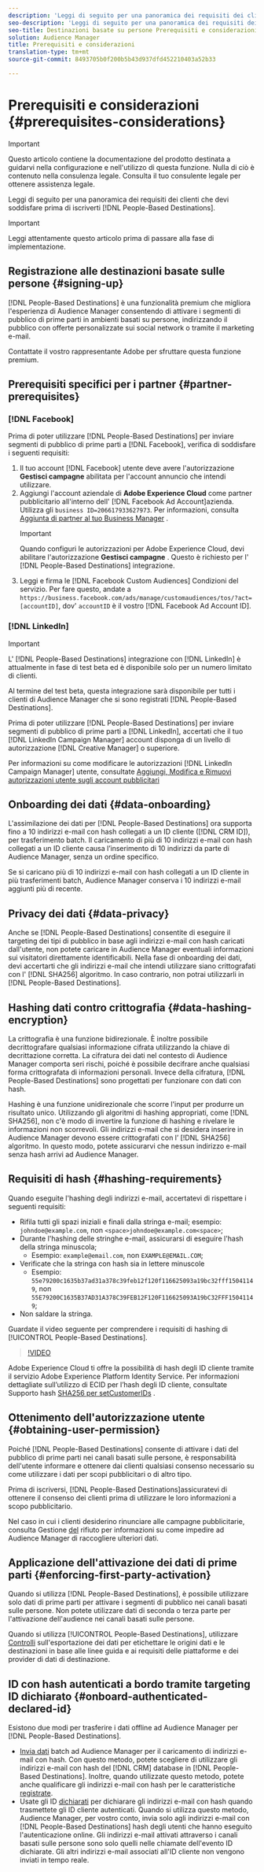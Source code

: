 ```yaml
---
description: 'Leggi di seguito per una panoramica dei requisiti dei clienti che devi soddisfare prima di iscriverti alle Destinazioni basate sulle persone.  '
seo-description: 'Leggi di seguito per una panoramica dei requisiti dei clienti che devi soddisfare prima di iscriverti alle Destinazioni basate sulle persone.  '
seo-title: Destinazioni basate su persone Prerequisiti e considerazioni
solution: Audience Manager
title: Prerequisiti e considerazioni
translation-type: tm+mt
source-git-commit: 8493705b0f200b5b43d937dfd452210403a52b33

---
```



# Prerequisiti e considerazioni {#prerequisites-considerations}

>[!IMPORTANT]
>Questo articolo contiene la documentazione del prodotto destinata a guidarvi nella configurazione e nell&#39;utilizzo di questa funzione. Nulla di ciò è contenuto nella consulenza legale. Consulta il tuo consulente legale per ottenere assistenza legale.

Leggi di seguito per una panoramica dei requisiti dei clienti che devi soddisfare prima di iscriverti [!DNL People-Based Destinations].

>[!IMPORTANT]
> Leggi attentamente questo articolo prima di passare alla fase di implementazione.

## Registrazione alle destinazioni basate sulle persone {#signing-up}

[!DNL People-Based Destinations] è una funzionalità premium che migliora l&#39;esperienza di Audience Manager consentendo di attivare i segmenti di pubblico di prime parti in ambienti basati su persone, indirizzando il pubblico con offerte personalizzate sui social network o tramite il marketing e-mail.

Contattate il vostro rappresentante Adobe per sfruttare questa funzione premium.

## Prerequisiti specifici per i partner {#partner-prerequisites}

### [!DNL Facebook]

Prima di poter utilizzare [!DNL People-Based Destinations] per inviare segmenti di pubblico di prime parti a [!DNL Facebook], verifica di soddisfare i seguenti requisiti:

1. Il tuo account [!DNL Facebook] utente deve avere l&#39;autorizzazione **Gestisci campagne** abilitata per l&#39;account annuncio che intendi utilizzare.
2. Aggiungi l&#39;account aziendale di **Adobe Experience Cloud** come partner pubblicitario all&#39;interno dell&#39; [!DNL Facebook Ad Account]azienda. Utilizza gli `business ID=206617933627973`. Per informazioni, consulta [Aggiunta di partner al tuo Business Manager](https://www.facebook.com/business/help/1717412048538897) .
   >[!IMPORTANT]
   > Quando configuri le autorizzazioni per Adobe Experience Cloud, devi abilitare l&#39;autorizzazione **Gestisci campagne** . Questo è richiesto per l&#39; [!DNL People-Based Destinations] integrazione.
3. Leggi e firma le [!DNL Facebook Custom Audiences] Condizioni del servizio. Per fare questo, andate a `https://business.facebook.com/ads/manage/customaudiences/tos/?act=[accountID]`, dov&#39; `accountID` è il vostro [!DNL Facebook Ad Account ID].

### [!DNL LinkedIn]

>[!IMPORTANT]
>
> L&#39; [!DNL People-Based Destinations] integrazione con [!DNL LinkedIn] è attualmente in fase di test beta ed è disponibile solo per un numero limitato di clienti.
> 
> Al termine del test beta, questa integrazione sarà disponibile per tutti i clienti di Audience Manager che si sono registrati [!DNL People-Based Destinations].

Prima di poter utilizzare [!DNL People-Based Destinations] per inviare segmenti di pubblico di prime parti a [!DNL LinkedIn], accertati che il tuo [!DNL LinkedIn Campaign Manager] account disponga di un livello di autorizzazione [!DNL Creative Manager] o superiore.

Per informazioni su come modificare le autorizzazioni [!DNL LinkedIn Campaign Manager] utente, consultate [Aggiungi, Modifica e Rimuovi autorizzazioni utente sugli account pubblicitari](https://www.linkedin.com/help/lms/answer/5753)

## Onboarding dei dati {#data-onboarding}

L&#39;assimilazione dei dati per [!DNL People-Based Destinations] ora supporta fino a 10 indirizzi e-mail con hash collegati a un ID cliente ([!DNL CRM ID]), per trasferimento batch. Il caricamento di più di 10 indirizzi e-mail con hash collegati a un ID cliente causa l’inserimento di 10 indirizzi da parte di Audience Manager, senza un ordine specifico.

Se si caricano più di 10 indirizzi e-mail con hash collegati a un ID cliente in più trasferimenti batch, Audience Manager conserva i 10 indirizzi e-mail aggiunti più di recente.

## Privacy dei dati {#data-privacy}

Anche se [!DNL People-Based Destinations] consentite di eseguire il targeting dei tipi di pubblico in base agli indirizzi e-mail con hash caricati dall&#39;utente, non potete caricare in Audience Manager eventuali informazioni sui visitatori direttamente identificabili. Nella fase di onboarding dei dati, devi accertarti che gli indirizzi e-mail che intendi utilizzare siano crittografati con l&#39; [!DNL SHA256] algoritmo. In caso contrario, non potrai utilizzarli in [!DNL People-Based Destinations].

## Hashing dati contro crittografia {#data-hashing-encryption}

La crittografia è una funzione bidirezionale. È inoltre possibile decrittografare qualsiasi informazione cifrata utilizzando la chiave di decrittazione corretta. La cifratura dei dati nel contesto di Audience Manager comporta seri rischi, poiché è possibile decifrare anche qualsiasi forma crittografata di informazioni personali. Invece della cifratura, [!DNL People-Based Destinations] sono progettati per funzionare con dati con hash.

Hashing è una funzione unidirezionale che scorre l&#39;input per produrre un risultato unico. Utilizzando gli algoritmi di hashing appropriati, come [!DNL SHA256], non c&#39;è modo di invertire la funzione di hashing e rivelare le informazioni non scorrevoli. Gli indirizzi e-mail che si desidera inserire in Audience Manager devono essere crittografati con l’ [!DNL SHA256] algoritmo. In questo modo, potete assicurarvi che nessun indirizzo e-mail senza hash arrivi ad Audience Manager.

## Requisiti di hash {#hashing-requirements}

Quando eseguite l&#39;hashing degli indirizzi e-mail, accertatevi di rispettare i seguenti requisiti:

* Rifila tutti gli spazi iniziali e finali dalla stringa e-mail; esempio: `johndoe@example.com`, non `<space>johndoe@example.com<space>`;
* Durante l&#39;hashing delle stringhe e-mail, assicurarsi di eseguire l&#39;hash della stringa minuscola;
   * Esempio: `example@email.com`, non `EXAMPLE@EMAIL.COM`;
* Verificate che la stringa con hash sia in lettere minuscole
   * Esempio: `55e79200c1635b37ad31a378c39feb12f120f116625093a19bc32fff15041149`, non `55E79200C1635B37AD31A378C39FEB12F120F116625093A19bC32FFF15041149`;
* Non saldare la stringa.

Guardate il video seguente per comprendere i requisiti di hashing di [!UICONTROL People-Based Destinations].

>[!VIDEO](https://video.tv.adobe.com/v/29003/)

Adobe Experience Cloud ti offre la possibilità di hash degli ID cliente tramite il servizio Adobe Experience Platform Identity Service. Per informazioni dettagliate sull’utilizzo di ECID per l’hash degli ID cliente, consultate Supporto hash [SHA256 per setCustomerIDs](https://docs.adobe.com/content/help/en/id-service/using/reference/hashing-support.html) .

## Ottenimento dell&#39;autorizzazione utente {#obtaining-user-permission}

Poiché [!DNL People-Based Destinations] consente di attivare i dati del pubblico di prime parti nei canali basati sulle persone, è responsabilità dell&#39;utente informare e ottenere dai clienti qualsiasi consenso necessario su come utilizzare i dati per scopi pubblicitari o di altro tipo.

Prima di iscriversi, [!DNL People-Based Destinations]assicuratevi di ottenere il consenso dei clienti prima di utilizzare le loro informazioni a scopo pubblicitario.

Nel caso in cui i clienti desiderino rinunciare alle campagne pubblicitarie, consulta Gestione [del](../../overview/data-security-and-privacy/data-privacy-requests.md) rifiuto per informazioni su come impedire ad Audience Manager di raccogliere ulteriori dati.

## Applicazione dell&#39;attivazione dei dati di prime parti {#enforcing-first-party-activation}

Quando si utilizza [!DNL People-Based Destinations], è possibile utilizzare solo dati di prime parti per attivare i segmenti di pubblico nei canali basati sulle persone. Non potete utilizzare dati di seconda o terza parte per l&#39;attivazione dell&#39;audience nei canali basati sulle persone.

Quando si utilizza [!UICONTROL People-Based Destinations], utilizzare [Controlli](../data-export-controls.md) sull&#39;esportazione dei dati per etichettare le origini dati e le destinazioni in base alle linee guida e ai requisiti delle piattaforme e dei provider di dati di destinazione.

## ID con hash autenticati a bordo tramite targeting ID dichiarato {#onboard-authenticated-declared-id}

Esistono due modi per trasferire i dati offline ad Audience Manager per [!DNL People-Based Destinations].

* [Invia dati](../../integration/sending-audience-data/batch-data-transfer-explained/batch-data-transfer-overview.md) batch ad Audience Manager per il caricamento di indirizzi e-mail con hash. Con questo metodo, potete scegliere di utilizzare gli indirizzi e-mail con hash del [!DNL CRM] database in [!DNL People-Based Destinations]. Inoltre, quando utilizzate questo metodo, potete anche qualificare gli indirizzi e-mail con hash per le caratteristiche [registrate](../traits/trait-and-segment-qualification-reference.md).
* Usate gli ID [dichiarati](../declared-ids.md) per dichiarare gli indirizzi e-mail con hash quando trasmettete gli ID cliente autenticati. Quando si utilizza questo metodo, Audience Manager, per vostro conto, invia solo agli indirizzi e-mail con [!DNL People-Based Destinations] hash degli utenti che hanno eseguito l&#39;autenticazione online. Gli indirizzi e-mail attivati attraverso i canali basati sulle persone sono solo quelli nelle chiamate dell&#39;evento ID dichiarate. Gli altri indirizzi e-mail associati all&#39;ID cliente non vengono inviati in tempo reale.

